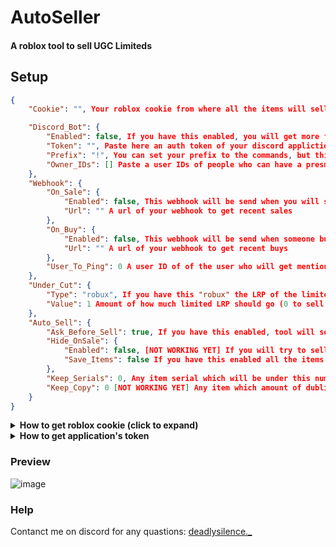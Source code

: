 # AutoSeller

#### A roblox tool to sell UGC Limiteds

## Setup

```json
{
    "Cookie": "", Your roblox cookie from where all the items will sell (instruction below)

    "Discord_Bot": {
        "Enabled": false, If you have this enabled, you will get more features to this tool
        "Token": "", Paste here an auth token of your discord appliction (instruction below)
        "Prefix": "!", You can set your prefix to the commands, but this tool also supports slash commands
        "Owner_IDs": [] Paste a user IDs of people who can have a presmission to the commands (empty for everyone)
    },
    "Webhook": {
        "On_Sale": {
            "Enabled": false, This webhook will be send when you will send any item through this tool
            "Url": "" A url of your webhook to get recent sales
        },
        "On_Buy": {
            "Enabled": false, This webhook will be send when someone buys any of your limited
            "Url": "" A url of your webhook to get recent buys
        },
        "User_To_Ping": 0 A user ID of of the user who will get mentioned (0 to not get pings)
    },
    "Under_Cut": {
        "Type": "robux", If you have this "robux" the LRP of the limited will dicrease by a robux, if "percent" will discrease by percent
        "Value": 1 Amount of how much limited LRP should go (0 to sell for the same price)
    },
    "Auto_Sell": {
        "Ask_Before_Sell": true, If you have this enabled, tool will sell everything by itself
        "Hide_OnSale": {
            "Enabled": false, [NOT WORKING YET] If you will try to sell item which is already on sale when you have this option enabled, it will be ignored
            "Save_Items": false If you have this enabled all the items that you "sold" or "skiped" an ID of this item will be saved in items/seen.json file and will be ingored next time
        },
        "Keep_Serials": 0, Any item serial which will be under this number will be skipped (0 to include all)
        "Keep_Copy": 0 [NOT WORKING YET] Any item which amount of dublicates will be under this number will be skipped (0 to include all)
    }
}
```

<details>
<summary><strong>How to get roblox cookie (click to expand)</strong></summary>

#### Open a [roblox](https://www.roblox.com/home) in browser and press `ctrl + shift + i` (`command + option + i` in mac OS)

#### Go to `Application` tab

![image](https://github.com/user-attachments/assets/d4f85137-7d19-447f-91a4-0e87195934ae)

#### Click `https://www.roblox.com` in `Cookies` tab

![image](https://github.com/user-attachments/assets/a35ae91c-38c1-4ec6-8212-cfa4432b3876)

#### Copy a value of `.ROBLOSECURITY` cookie

![image](https://github.com/user-attachments/assets/9bb77223-d34f-4ba0-9c5f-60f1bb11ffe7)

</details>

<details>
<summary><strong>How to get application's token</strong></summary>

    
#### Create a new [application](https://discord.com/developers/applications)

![image](https://github.com/user-attachments/assets/85bb1cad-1ad8-4c1b-b723-b466613c16b8)

#### Enable these 3 intents

![image](https://github.com/user-attachments/assets/2cdcdd78-3f0c-4c64-9cc1-bbbd9f34ef36)

#### Click "Reset Token" button and enter your password

![image](https://github.com/user-attachments/assets/74df637a-957b-4d2e-8023-dba4b6d9ebbc)

#### Get the token by clicking "Copy" button

![image](https://github.com/user-attachments/assets/690264f4-2bad-4ab8-b57d-55ebffa2e571)

#### To invite your application, mark these sections and press "Copy" button below and paste it in your browser

![image](https://github.com/user-attachments/assets/b72d486e-27a0-4e45-aea5-6950665a74bb)
![image](https://github.com/user-attachments/assets/64a61427-ebfd-474e-99fa-eaf6439d190d)

</details>

### Preview

![image](https://github.com/user-attachments/assets/ce1872b6-96ac-4787-a2a6-4725d921d026)

### Help

Contanct me on discord for any quastions: [deadlysilence._](https://discord.com/channels/)
